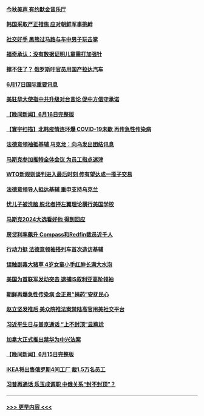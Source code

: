 #### [今秋美声 有约默金音乐厅](../pages/prog202/a103458497.md?t=06172201) 
#### [韩国采取严正措施 应对朝鲜军事挑衅](../pages/prog202/a103458367.md?t=06172201) 
#### [社交好手 黑熊过马路与车中男子玩击掌](../pages/prog202/a103458379.md?t=06172201) 
#### [福奇承认：没有数据证明儿童需打加强针](../pages/prog202/a103458396.md?t=06172201) 
#### [撑不住了？ 俄罗斯吁官员用国产拉达汽车](../pages/prog202/a103458400.md?t=06172201) 
#### [6月17日国际重要讯息](../pages/prog202/a103458357.md?t=06172201) 
#### [美驻华大使指中共升级对台言论 促中方信守承诺](../pages/prog202/a103457886.md?t=06172201) 
#### [【晚间新闻】6月16日完整版](../pages/prog202/a103457705.md?t=06172201) 
#### [【寰宇扫描】北韩疫情连环爆 COVID-19未歇 再传急性传染病](../pages/prog202/a103457741.md?t=06172201) 
#### [法德意领袖抵基辅 马克龙：向乌发出团结讯息](../pages/prog202/a103457739.md?t=06172201) 
#### [马斯克参加推特全体会议 为员工指点迷津](../pages/prog202/a103457565.md?t=06172201) 
#### [WTO新规则谈判进入最后时刻 传有望达成一揽子交易](../pages/prog202/a103457506.md?t=06172201) 
#### [法德意领导人抵达基辅 重申支持乌克兰](../pages/prog202/a103457416.md?t=06172201) 
#### [忧儿子被洗脑 脱北者抨左翼理论横行美国学校](../pages/prog202/a103457038.md?t=06172201) 
#### [马斯克2024大选看好他 得到回应](../pages/prog202/a103457029.md?t=06172201) 
#### [房贷利率飙升 Compass和Redfin裁员近千人](../pages/prog202/a103457021.md?t=06172201) 
#### [行动力挺 法德意领袖搭列车首次造访基辅](../pages/prog202/a103456957.md?t=06172201) 
#### [误触剧毒大猪草 4岁女童小手红肿长满大水泡](../pages/prog202/a103456948.md?t=06172201) 
#### [美国为首联军发动突击 逮捕IS叙利亚高阶领袖](../pages/prog202/a103456923.md?t=06172201) 
#### [朝鲜再爆急性传染病 金正恩“捐药”安抚民心](../pages/prog202/a103456930.md?t=06172201) 
#### [赵立坚发推后 美众院推法案禁陆高官用美社交平台](../pages/prog202/a103456767.md?t=06172201) 
#### [习近平生日与普京通话 “上不封顶”显尴尬](../pages/prog202/a103456836.md?t=06172201) 
#### [加拿大正式推出禁华为中兴法案](../pages/prog202/a103456782.md?t=06172201) 
#### [【晚间新闻】6月15日完整版](../pages/prog202/a103456792.md?t=06172201) 
#### [IKEA将出售俄罗斯4间工厂 裁1.5万名员工](../pages/prog202/a103456769.md?t=06172201) 
#### [习普再通话 乐玉成调职 中俄关系“封不封顶”？](../pages/prog202/a103456619.md?t=06172201) 

----
#### [ >>> 更早内容 <<< ](../indexes/prog202-earlier.md)
